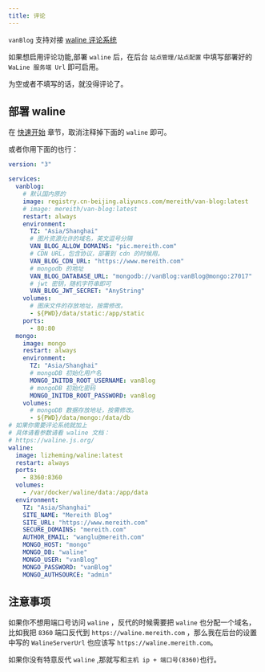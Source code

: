 ```yaml
---
title: 评论
---
```


`vanBlog` 支持对接 [waline 评论系统](https://waline.js.org/)

如果想启用评论功能,部署 `waline` 后，在后台 `站点管理/站点配置` 中填写部署好的 `WaLine 服务端 Url` 即可启用。

为空或者不填写的话，就没得评论了。

## 部署 waline

在 [快速开始](/guide/README.md) 章节，取消注释掉下面的 `waline` 即可。

或者你用下面的也行：

```yaml
version: "3"

services:
  vanblog:
    # 默认国内原的
    image: registry.cn-beijing.aliyuncs.com/mereith/van-blog:latest
    # image: mereith/van-blog:latest
    restart: always
    environment:
      TZ: "Asia/Shanghai"
      # 图片资源允许的域名，英文逗号分隔
      VAN_BLOG_ALLOW_DOMAINS: "pic.mereith.com"
      # CDN URL，包含协议，部署到 cdn 的时候用。
      VAN_BLOG_CDN_URL: "https://www.mereith.com"
      # mongodb 的地址
      VAN_BLOG_DATABASE_URL: "mongodb://vanBlog:vanBlog@mongo:27017"
      # jwt 密钥，随机字符串即可
      VAN_BLOG_JWT_SECRET: "AnyString"
    volumes:
      # 图床文件的存放地址，按需修改。
      - ${PWD}/data/static:/app/static
    ports:
      - 80:80
  mongo:
    image: mongo
    restart: always
    environment:
      TZ: "Asia/Shanghai"
      # mongoDB 初始化用户名
      MONGO_INITDB_ROOT_USERNAME: vanBlog
      # mongoDB 初始化密码
      MONGO_INITDB_ROOT_PASSWORD: vanBlog
    volumes:
      # mongoDB 数据存放地址，按需修改。
      - ${PWD}/data/mongo:/data/db
# 如果你需要评论系统就加上
# 具体请看参数请看 waline 文档：
# https://waline.js.org/
waline:
  image: lizheming/waline:latest
  restart: always
  ports:
    - 8360:8360
  volumes:
    - /var/docker/waline/data:/app/data
  environment:
    TZ: "Asia/Shanghai"
    SITE_NAME: "Mereith Blog"
    SITE_URL: "https://www.mereith.com"
    SECURE_DOMAINS: "mereith.com"
    AUTHOR_EMAIL: "wanglu@mereith.com"
    MONGO_HOST: "mongo"
    MONGO_DB: "waline"
    MONGO_USER: "vanBlog"
    MONGO_PASSWORD: "vanBlog"
    MONGO_AUTHSOURCE: "admin"
```

## 注意事项

如果你不想用端口号访问 `waline` ，反代的时候需要把 `waline` 也分配一个域名，比如我把 `8360` 端口反代到 `https://waline.mereith.com` ，那么我在后台的设置中写的 `WalineServerUrl` 也应该写 `https://waline.mereith.com`。

如果你没有特意反代 `waline` ,那就写和`主机 ip + 端口号(8360)`也行。
